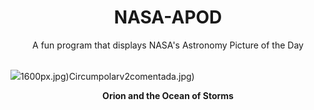 <div align="center">
  <h1>
    NASA-APOD
  </h1>
</div>
  
<div align="center">
  A fun program that displays NASA's Astronomy Picture of the Day
</div>

<br>

![](https://apod.nasa.gov/apod/image/2312/art001e002132.jpg)1600px.jpg)Circumpolarv2comentada.jpg)

<p align = "center">
  <b>Orion and the Ocean of Storms</b>
</p>
